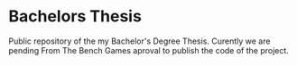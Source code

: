 # Bachelors Thesis
Public repository of the my Bachelor's Degree Thesis. Curently we are pending From The Bench Games aproval to publish the code of the project.
